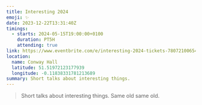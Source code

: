 ```yaml
---
title: Interesting 2024
emoji: ✨
date: 2023-12-22T13:31:40Z
timings:
  - starts: 2024-05-15T19:00:00+0100
    duration: PT5H
    attending: true
link: https://www.eventbrite.com/e/interesting-2024-tickets-780721006547
location:
  name: Conway Hall
  latitude: 51.51972123177939
  longitude: -0.11838331781213689
summary: Short talks about interesting things.
---
```


> Short talks about interesting things. Same old same old.
